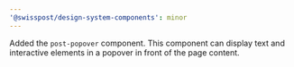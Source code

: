 ```yaml
---
'@swisspost/design-system-components': minor
---
```


Added the `post-popover` component. This component can display text and interactive elements in a popover in front of the page content.
